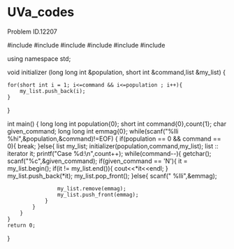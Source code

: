 # UVa_codes
Problem ID.12207

#include<cstdio>
#include<string>
#include<iostream>
#include<vector>
#include<list>
#include <iterator>

using namespace std;

void initializer (long long int &population, short int &command,list<long long int> &my_list) {

    for(short int i = 1; i<=command && i<=population ; i++){
        my_list.push_back(i);
    }
}


int main()
{
    long long int population{0};
    short int command{0},count{1};
    char given_command;
    long long int emmag{0};
    while(scanf("%lli %hi",&population,&command)!=EOF)
    {
        if(population == 0 && command == 0){
            break;
        }else{
            list<long long int> my_list;
            initializer(population,command,my_list);
            list <long long int> :: iterator it;
            printf("Case %d:\n",count++);
            while(command--){
                getchar();
                scanf("%c",&given_command);
                if(given_command == 'N'){
                    it = my_list.begin();
                    if(it != my_list.end()){
                        cout<<*it<<endl;
                    }
                    my_list.push_back(*it);
                    my_list.pop_front();
                }else{
                    scanf(" %lli",&emmag);
                    
                    my_list.remove(emmag);
                    my_list.push_front(emmag);
                }
            }
        }
    }
    return 0;
}
